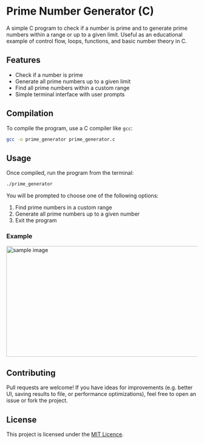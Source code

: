 # Prime Number Generator (C)

A simple C program to check if a number is prime and to generate prime numbers within a range or up to a given limit. Useful as an educational example of control flow, loops, functions, and basic number theory in C.

## Features

- Check if a number is prime
- Generate all prime numbers up to a given limit
- Find all prime numbers within a custom range
- Simple terminal interface with user prompts

## Compilation

To compile the program, use a C compiler like `gcc`:

```bash
gcc -o prime_generator prime_generator.c
```

## Usage

Once compiled, run the program from the terminal:

```bash
./prime_generator
```

You will be prompted to choose one of the following options:
1. Find prime numbers in a custom range
2. Generate all prime numbers up to a given number
3. Exit the program

### Example
<img width="688" height="291" alt="sample image" src="https://github.com/user-attachments/assets/2d1e0c4d-58af-4f64-923c-01639a4ab767" />

## Contributing

Pull requests are welcome! If you have ideas for improvements (e.g. better UI, saving results to file, or performance optimizations), feel free to open an issue or fork the project.

## License

This project is licensed under the [MIT Licence](https://choosealicense.com/licenses/mit/).
